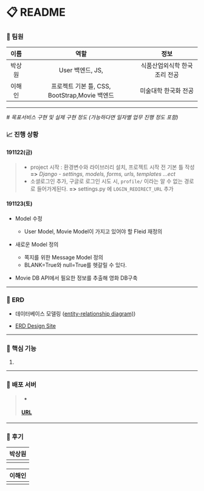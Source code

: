 # :clipboard: README



### :slightly_smiling_face: 팀원

|  이름  |                     역할                      |             정보             |
| :----: | :-------------------------------------------: | :--------------------------: |
| 박상원 |               User 백엔드, JS,                | 식품산업외식학 한국조리 전공 |
| 이해인 | 프로젝트 기본 틀, CSS, BootStrap,Movie 백엔드 |     미술대학 한국화 전공     |



****



*\# 목표서비스 구현 및 실제 구현 정도 (가능하다면 일자별 업무 진행 정도 포함)*

### :chart_with_upwards_trend: 진행 상황

#### 191122(금)

> - project 시작 : 환경변수와 라이브러리 설치, 프로젝트 시작 전 기본 틀 작성
>   **=>** *Django - settings, models, forms, urls, templates ...ect*
> - 소셜로그인 추가, 구글로 로그인 시도 시, `profile/` 이라는 알 수 없는 경로로 들어가게된다. **=>** settings.py 에 `LOGIN_REDIRECT_URL` 추가

#### 191123(토)

- Model 수정
  - User Model, Movie Model이 가지고 있어야 할 FIeid 재정의
- 새로운 Model 정의
  - 쪽지를 위한 Message Model 정의
  - BLANK=True와 null=True를 헷갈릴 수 있다.

- Movie DB API에서 필요한 정보를 추출해 영화 DB구축





****



###  :pushpin: ERD

- 데이터베이스 모델링 ([entity-relationship diagram)](http://www.terms.co.kr/ERD.htm))

- [ERD Design Site](https://www.erdcloud.com/)



****



### :pushpin: 핵심 기능

1. 



****



### :pushpin: 배포 서버

> - 
>
> #### [URL]()



****



### :pencil: 후기

| 박상원 |
| ------ |
|        |

| 이해인 |
| ------ |
|        |





